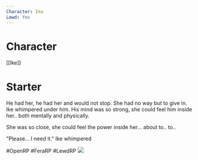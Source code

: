 ```yaml
---
Character: Ike
Lewd: Yes
---
```

# Character
[[Ike]]

# Starter
He had her, he had her and would not stop. She had no way but to give in. Ike whimpered under him. His mind was so strong, she could feel him inside her.. both mentally and physically.

She was so close, she could feel the power inside her... about to.. to..

"Please... I need it." Ike whimpered

#OpenRP #FeraRP #LewdRP 
![](3397396%20-%20Ben_Solo%20DeWiiAfterDark%20Kylo_Ren%20Rey%20Star_Wars%20The_Last_Jedi.png)